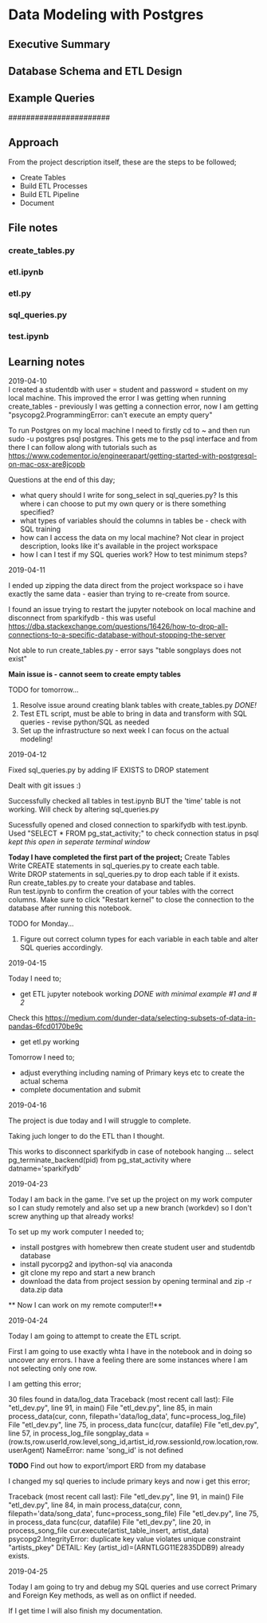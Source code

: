 # Data Modeling with Postgres

## Executive Summary


## Database Schema and ETL Design



## Example Queries


#######################


## Approach

From the project description itself, these are the steps to be followed;  

- Create Tables  
- Build ETL Processes  
- Build ETL Pipeline  
- Document  



## File notes

### create_tables.py

### etl.ipynb

### etl.py  

### sql_queries.py  

### test.ipynb

## Learning notes


2019-04-10  
I created a studentdb with user = student and password = student on my local machine.  This improved the error I was getting when running create_tables - previously I was getting a connection error, now I am getting "psycopg2.ProgrammingError: can't execute an empty query"  

To run Postgres on my local machine I need to firstly cd to ~ and then run sudo -u postgres psql postgres. This gets me to the psql interface and from there I can follow along with tutorials such as https://www.codementor.io/engineerapart/getting-started-with-postgresql-on-mac-osx-are8jcopb   

Questions at the end of this day;  

- what query should I write for song_select in sql_queries.py? Is this where i can choose to put my own query or is there something specified?  
- what types of variables should the columns in tables be - check with SQL training  
- how can I access the data on my local machine? Not clear in project description, looks like it's available in the project workspace  
- how I can I test if my SQL queries work? How to test minimum steps?  

2019-04-11  

I ended up zipping the data direct from the project workspace so i have exactly the same data - easier than trying to re-create from source.  

I found an issue trying to restart the jupyter notebook on local machine and disconnect from sparkifydb - this was useful https://dba.stackexchange.com/questions/16426/how-to-drop-all-connections-to-a-specific-database-without-stopping-the-server  

Not able to run create_tables.py - error says "table songplays does not exist"  

**Main issue is - cannot seem to create empty tables**   

TODO for tomorrow...  

1. Resolve issue around creating blank tables with create_tables.py  *DONE!*
2. Test ETL script, must be able to bring in data and transform with SQL queries - revise python/SQL as needed
3. Set up the infrastructure so next week I can focus on the actual modeling!  


2019-04-12  

Fixed sql_queries.py by adding IF EXISTS to DROP statement  

Dealt with git issues :)  

Successfully checked all tables in test.ipynb BUT the 'time' table is not working. Will check by altering sql_queries.py  

Sucessfully opened and closed connection to sparkifydb with test.ipynb. Used "SELECT * FROM pg_stat_activity;" to  check connection status in psql  *kept this open in seperate terminal window*  

**Today I have completed the first part of the project;**
Create Tables  
Write CREATE statements in sql_queries.py to create each table.  
Write DROP statements in sql_queries.py to drop each table if it exists.  
Run create_tables.py to create your database and tables.  
Run test.ipynb to confirm the creation of your tables with the correct columns. Make sure to click "Restart kernel" to close the connection to the database after running this notebook.  


TODO for Monday...

1. Figure out correct column types for each variable in each table and alter SQL queries accordingly.   

2019-04-15  

Today I need to;  

- get ETL jupyter notebook working  *DONE with minimal example #1 and # 2*  

Check this https://medium.com/dunder-data/selecting-subsets-of-data-in-pandas-6fcd0170be9c 

- get etl.py working  



Tomorrow I need to;  

- adjust everything including naming of Primary keys etc to create the actual schema  
- complete documentation  and submit  



2019-04-16  

The project is due today and I will struggle to complete.  

Taking juch longer to do the ETL than I thought.  

This works to disconnect sparkifydb in case of notebook hanging ...  select pg_terminate_backend(pid) from pg_stat_activity where datname='sparkifydb'



2019-04-23

Today I am back in the game. I've set up the project on my work computer so I can study remotely and also set up a new branch (workdev) so I don't screw anything up that already works!

To set up my work computer I needed to;

- install postgres with homebrew then create student user and studentdb database
- install pycorpg2 and ipython-sql via anaconda
- git clone my repo and start a new branch
- download the data from project session by opening terminal and zip -r data.zip data

** Now I can work on my remote computer!!**

2019-04-24

Today I am going to attempt to create the ETL script.

First I am going to use exactly whta I have in the notebook and in doing so uncover any errors. I have a feeling there are some instances where I am not selecting only one row.

I am getting this error;

30 files found in data/log_data
Traceback (most recent call last):
File "etl_dev.py", line 91, in <module>
main()
File "etl_dev.py", line 85, in main
process_data(cur, conn, filepath='data/log_data', func=process_log_file)
File "etl_dev.py", line 75, in process_data
func(cur, datafile)
File "etl_dev.py", line 57, in process_log_file
songplay_data = (row.ts,row.userId,row.level,song_id,artist_id,row.sessionId,row.location,row.userAgent)
NameError: name 'song_id' is not defined


**TODO**  Find out how to export/import ERD from my database


I changed my sql queries to include primary keys and now i get this error;

Traceback (most recent call last):
File "etl_dev.py", line 91, in <module>
main()
File "etl_dev.py", line 84, in main
process_data(cur, conn, filepath='data/song_data', func=process_song_file)
File "etl_dev.py", line 75, in process_data
func(cur, datafile)
File "etl_dev.py", line 20, in process_song_file
cur.execute(artist_table_insert, artist_data)
psycopg2.IntegrityError: duplicate key value violates unique constraint "artists_pkey"
DETAIL:  Key (artist_id)=(ARNTLGG11E2835DDB9) already exists.


2019-04-25

Today I am going to try and debug my SQL queries and use correct Primary and Foreign Key methods, as well as on onflict if needed.

If I get time I will also finish my documentation.







